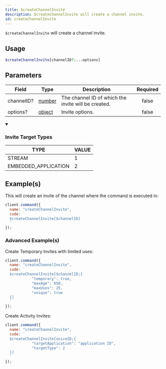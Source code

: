 ```yaml
---
title: $createChannelInvite
description: $createChannelInvite will create a channel invite.
id: createChannelInvite
---
```


`$createChannelInvite` will create a channel invite.

## Usage

```php
$createChannelInvite[channelID?;...options]
```

## Parameters

| Field                                       | Type                                                                                              | Description                                         | Required |
| ------------------------------------------- | ------------------------------------------------------------------------------------------------- | --------------------------------------------------- | :------: |
| channelID?                                  | [number](https://developer.mozilla.org/en-US/docs/Web/JavaScript/Reference/Global_Objects/Number) | The channel ID of which the invite will be created. |  false   |
| options?                                    | [object](https://developer.mozilla.org/en-US/docs/Web/JavaScript/Reference/Global_Objects/Object) | Invite options.                                     |  false   |

<div class="details">
<details open>
  <summary><h3> Invite Target Types </h3></summary>
</details>
<div class="content">

<table>
  <thead>
    <tr>
      <th>TYPE</th>
      <th>VALUE</th>
    </tr>
  </thead>
  <tbody>
    <tr>
      <td>STREAM</td>
      <td>1</td>
    </tr>
    <tr>
      <td>EMBEDDED_APPLICATION</td>
      <td>2</td>
    </tr>
  </tbody>
</table>

  </div>
</div>

## Example(s)

This will create an invite of the channel where the command is executed in:

```javascript
client.command({
  name: "createChannelInvite",
  code: `
  $createChannelInvite[$channelID]
  `
});
```

### Advanced Example(s)

Create Temporary Invites with limited uses:

```javascript
client.command({
  name: "createChannelInvite",
  code: `
  $createChannelInvite[$channelID;{
            "temporary": true,
            "maxAge": 650,
            "maxUses": 25,
            "unique": true
  }]
  `
});
```

Create Activity Invites:

```javascript
client.command({
  name: "createChannelInvite",
  code: `
  $createChannelInvite[voiceID;{
            "targetApplication": "application ID",
            "targetType": 2
  }]
  `
});
```
